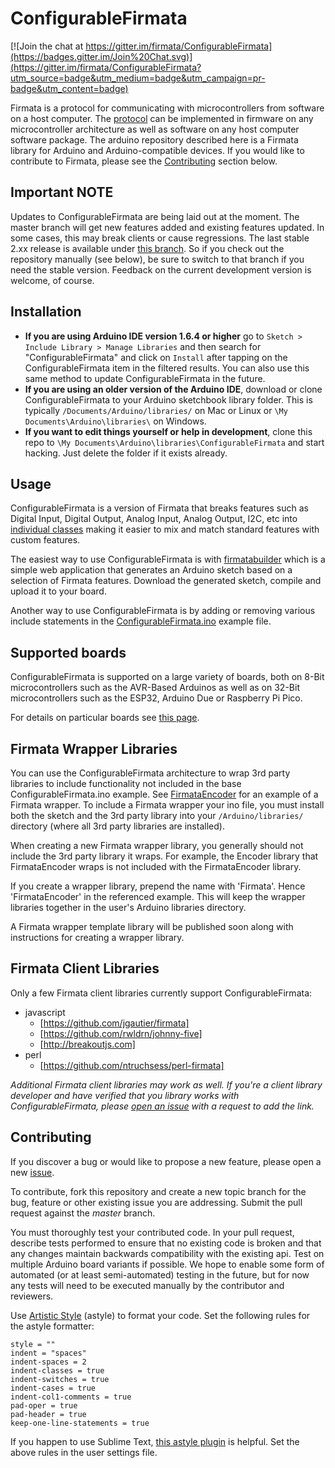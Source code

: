 # ConfigurableFirmata

[![Join the chat at https://gitter.im/firmata/ConfigurableFirmata](https://badges.gitter.im/Join%20Chat.svg)](https://gitter.im/firmata/ConfigurableFirmata?utm_source=badge&utm_medium=badge&utm_campaign=pr-badge&utm_content=badge)

Firmata is a protocol for communicating with microcontrollers from software on a host computer. The [protocol](https://github.com/firmata/protocol) can be implemented in firmware on any microcontroller architecture as well as software on any host computer software package. The arduino repository described here is a Firmata library for Arduino and Arduino-compatible devices. If you would like to contribute to Firmata, please see the [Contributing](#contributing) section below.

## Important NOTE

Updates to ConfigurableFirmata are being laid out at the moment. The master branch will get new features added and existing features updated. In some cases, this may break clients or cause regressions. The last stable 2.xx release is available under [this branch](https://github.com/firmata/ConfigurableFirmata/tree/releases/v2.xx). So if you check out the repository manually (see below), be sure to switch to that branch if you need the stable version. Feedback on the current development version is welcome, of course.

## Installation

- **If you are using Arduino IDE version 1.6.4 or higher** go to `Sketch > Include Library > Manage Libraries` and then search for "ConfigurableFirmata" and click on `Install` after tapping on the ConfigurableFirmata item in the filtered results. You can also use this same method to update ConfigurableFirmata in the future.
- **If you are using an older version of the Arduino IDE**, download or clone ConfigurableFirmata to your Arduino sketchbook library folder. This is typically `/Documents/Arduino/libraries/` on Mac or Linux or `\My Documents\Arduino\libraries\` on Windows.
- **If you want to edit things yourself or help in development**, clone this repo to `\My Documents\Arduino\libraries\ConfigurableFirmata` and start hacking. Just delete the folder if it exists already.

## Usage

ConfigurableFirmata is a version of Firmata that breaks features such as Digital Input, Digital Output, Analog Input, Analog Output, I2C, etc into [individual classes](https://github.com/firmata/ConfigurableFirmata/tree/master/src) making it easier to mix and match standard features with custom features.

The easiest way to use ConfigurableFirmata is with [firmatabuilder](http://firmatabuilder.com) which is a simple web application that generates an Arduino sketch based on a selection of Firmata features. Download the generated sketch, compile and upload it to your board.

Another way to use ConfigurableFirmata is by adding or removing various include statements in the [ConfigurableFirmata.ino](https://github.com/firmata/ConfigurableFirmata/blob/master/examples/ConfigurableFirmata/ConfigurableFirmata.ino) example file.

## Supported boards

ConfigurableFirmata is supported on a large variety of boards, both on 8-Bit microcontrollers such as the AVR-Based Arduinos as well as on 32-Bit microcontrollers such as the ESP32, Arduino Due or Raspberry Pi Pico.

For details on particular boards see [this page](BoardSupport.md).

## Firmata Wrapper Libraries

You can use the ConfigurableFirmata architecture to wrap 3rd party libraries to include
functionality not included in the base ConfigurableFirmata.ino example. See [FirmataEncoder](https://github.com/firmata/FirmataEncoder) for an example of a Firmata wrapper. To include a Firmata wrapper your
ino file, you must install both the sketch and the 3rd party library into your `/Arduino/libraries/`
directory (where all 3rd party libraries are installed).

When creating a new Firmata wrapper library, you generally should not include the 3rd party
library it wraps. For example, the Encoder library that FirmataEncoder wraps is not included with
the FirmataEncoder library.

If you create a wrapper library, prepend the name with 'Firmata'. Hence 'FirmataEncoder' in the
referenced example. This will keep the wrapper libraries together in the user's Arduino libraries
directory.

A Firmata wrapper template library will be published soon along with instructions for creating
a wrapper library.

## Firmata Client Libraries
Only a few Firmata client libraries currently support ConfigurableFirmata:

* javascript
  * [https://github.com/jgautier/firmata]
  * [https://github.com/rwldrn/johnny-five]
  * [http://breakoutjs.com]
* perl
  * [https://github.com/ntruchsess/perl-firmata]

*Additional Firmata client libraries may work as well. If you're a client library developer and have verified that you library works with ConfigurableFirmata, please [open an issue](https://github.com/firmata/ConfigurableFirmata/issues) with a request to add the link.*

## Contributing

If you discover a bug or would like to propose a new feature, please open a new [issue](https://github.com/firmata/ConfigurableFirmata/issues?sort=created&state=open).

To contribute, fork this repository and create a new topic branch for the bug, feature or other existing issue you are addressing. Submit the pull request against the *master* branch.

You must thoroughly test your contributed code. In your pull request, describe tests performed to ensure that no existing code is broken and that any changes maintain backwards compatibility with the existing api. Test on multiple Arduino board variants if possible. We hope to enable some form of automated (or at least semi-automated) testing in the future, but for now any tests will need to be executed manually by the contributor and reviewers.

Use [Artistic Style](http://astyle.sourceforge.net/) (astyle) to format your code. Set the following rules for the astyle formatter:

```
style = ""
indent = "spaces"
indent-spaces = 2
indent-classes = true
indent-switches = true
indent-cases = true
indent-col1-comments = true
pad-oper = true
pad-header = true
keep-one-line-statements = true
```

If you happen to use Sublime Text, [this astyle plugin](https://github.com/timonwong/SublimeAStyleFormatter) is helpful. Set the above rules in the user settings file.
